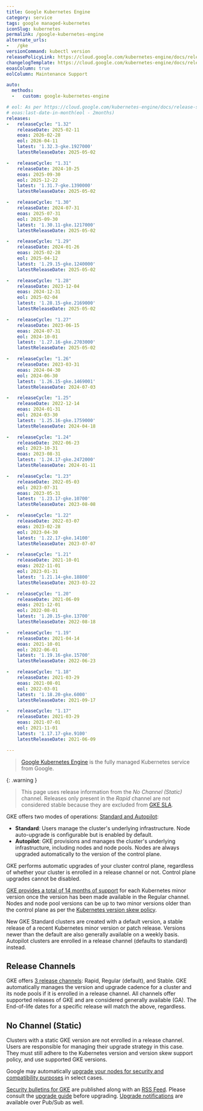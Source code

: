 ```yaml
---
title: Google Kubernetes Engine
category: service
tags: google managed-kubernetes
iconSlug: kubernetes
permalink: /google-kubernetes-engine
alternate_urls:
-   /gke
versionCommand: kubectl version
releasePolicyLink: https://cloud.google.com/kubernetes-engine/docs/release-schedule
changelogTemplate: https://cloud.google.com/kubernetes-engine/docs/release-notes-nochannel
eoasColumn: true
eolColumn: Maintenance Support

auto:
  methods:
  -   custom: google-kubernetes-engine

# eol: As per https://cloud.google.com/kubernetes-engine/docs/release-schedule
# eoas:last-date-in-month(eol - 2months)
releases:
-   releaseCycle: "1.32"
    releaseDate: 2025-02-11
    eoas: 2026-02-28
    eol: 2026-04-11
    latest: '1.32.3-gke.1927000'
    latestReleaseDate: 2025-05-02

-   releaseCycle: "1.31"
    releaseDate: 2024-10-25
    eoas: 2025-09-30
    eol: 2025-12-22
    latest: '1.31.7-gke.1390000'
    latestReleaseDate: 2025-05-02

-   releaseCycle: "1.30"
    releaseDate: 2024-07-31
    eoas: 2025-07-31
    eol: 2025-09-30
    latest: '1.30.11-gke.1217000'
    latestReleaseDate: 2025-05-02

-   releaseCycle: "1.29"
    releaseDate: 2024-01-26
    eoas: 2025-02-28
    eol: 2025-04-12
    latest: '1.29.15-gke.1240000'
    latestReleaseDate: 2025-05-02

-   releaseCycle: "1.28"
    releaseDate: 2023-12-04
    eoas: 2024-12-31
    eol: 2025-02-04
    latest: '1.28.15-gke.2169000'
    latestReleaseDate: 2025-05-02

-   releaseCycle: "1.27"
    releaseDate: 2023-06-15
    eoas: 2024-07-31
    eol: 2024-10-01
    latest: '1.27.16-gke.2703000'
    latestReleaseDate: 2025-05-02

-   releaseCycle: "1.26"
    releaseDate: 2023-03-31
    eoas: 2024-04-30
    eol: 2024-06-30
    latest: '1.26.15-gke.1469001'
    latestReleaseDate: 2024-07-03

-   releaseCycle: "1.25"
    releaseDate: 2022-12-14
    eoas: 2024-01-31
    eol: 2024-03-30
    latest: '1.25.16-gke.1759000'
    latestReleaseDate: 2024-04-18

-   releaseCycle: "1.24"
    releaseDate: 2022-06-23
    eol: 2023-10-31
    eoas: 2023-08-31
    latest: '1.24.17-gke.2472000'
    latestReleaseDate: 2024-01-11

-   releaseCycle: "1.23"
    releaseDate: 2022-05-03
    eol: 2023-07-31
    eoas: 2023-05-31
    latest: '1.23.17-gke.10700'
    latestReleaseDate: 2023-08-08

-   releaseCycle: "1.22"
    releaseDate: 2022-03-07
    eoas: 2023-02-28
    eol: 2023-04-30
    latest: '1.22.17-gke.14100'
    latestReleaseDate: 2023-07-07

-   releaseCycle: "1.21"
    releaseDate: 2021-10-01
    eoas: 2022-11-01
    eol: 2023-01-31
    latest: '1.21.14-gke.18800'
    latestReleaseDate: 2023-03-22

-   releaseCycle: "1.20"
    releaseDate: 2021-06-09
    eoas: 2021-12-01
    eol: 2022-08-01
    latest: '1.20.15-gke.13700'
    latestReleaseDate: 2022-08-18

-   releaseCycle: "1.19"
    releaseDate: 2021-04-14
    eoas: 2021-10-01
    eol: 2022-06-01
    latest: '1.19.16-gke.15700'
    latestReleaseDate: 2022-06-23

-   releaseCycle: "1.18"
    releaseDate: 2021-03-29
    eoas: 2021-08-01
    eol: 2022-03-01
    latest: '1.18.20-gke.6000'
    latestReleaseDate: 2021-09-17

-   releaseCycle: "1.17"
    releaseDate: 2021-03-29
    eoas: 2021-07-01
    eol: 2021-11-01
    latest: '1.17.17-gke.9100'
    latestReleaseDate: 2021-06-09

---
```


> [Google Kubernetes Engine](https://cloud.google.com/kubernetes-engine) is the fully managed
> Kubernetes service from Google.

{: .warning }
> This page uses release information from the _No Channel (Static)_ channel.
> Releases only present in the _Rapid_ channel are not considered stable because they are excluded from
> [GKE SLA](https://cloud.google.com/kubernetes-engine/sla).

GKE offers two modes of operations:
[Standard and Autopilot](https://cloud.google.com/kubernetes-engine/docs/concepts/autopilot-overview#comparison "Comparing Autopilot and Standard modes at GKE Docs"):

- **Standard**: Users manage the cluster's underlying infrastructure. Node auto-upgrade is
  configurable but is enabled by default.
- **Autopilot**: GKE provisions and manages the cluster's underlying infrastructure, including nodes
  and node pools. Nodes are always upgraded automatically to the version of the control plane.

GKE performs automatic upgrades of your cluster control plane, regardless of whether your cluster is
enrolled in a release channel or not. Control plane upgrades cannot be disabled.

[GKE provides a total of 14 months of support](https://cloud.google.com/kubernetes-engine/versioning "GKE versioning and support")
for each Kubernetes minor version once the version has been made available in the Regular channel.
Nodes and node pool versions can be up to two minor versions older than the control plane as per the
[Kubernetes version skew policy](https://kubernetes.io/releases/version-skew-policy/).

New GKE Standard clusters are created with a default version,
a stable release of a recent Kubernetes minor version or patch release.
Versions newer than the default are also generally available on a weekly basis.
Autopilot clusters are enrolled in a release channel (defaults to standard) instead.

## Release Channels

GKE offers [3 release channels](https://cloud.google.com/kubernetes-engine/docs/concepts/release-channels "Release channels documentation on GKE Docs"):
Rapid, Regular (default), and Stable. GKE automatically manages the version and upgrade cadence for
a cluster and its node pools if it is enrolled in a release channel. All channels offer supported
releases of GKE and are considered generally available (GA). The End-of-life dates for a specific
release will match the above, regardless.

## No Channel (Static)

Clusters with a static GKE version are not enrolled in a release channel. Users are responsible for
managing their upgrade strategy in this case. They must still adhere to the Kubernetes version and
version skew support policy, and use supported GKE versions.

Google may automatically [upgrade your nodes for security and compatibility purposes](https://cloud.google.com/kubernetes-engine/upgrades#automatic_node_upgrades_for_security_and_compatibility "Requirements for GKE force upgrades")
in select cases.

[Security bulletins for GKE](https://cloud.google.com/anthos/clusters/docs/security-bulletins) are
published along with an [RSS Feed](https://cloud.google.com/feeds/anthos-gke-security-bulletins.xml "RSS Feed for Security Bulletins for GKE").
Please consult the [upgrade guide](https://cloud.google.com/kubernetes-engine/upgrades "Upgrade documentation for GKE")
before upgrading. [Upgrade notifications](https://cloud.google.com/kubernetes-engine/docs/concepts/cluster-notifications)
are available over Pub/Sub as well.
